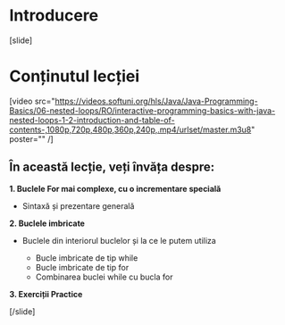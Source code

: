 # Introducere
[slide]

# Conținutul lecției

[video src="https://videos.softuni.org/hls/Java/Java-Programming-Basics/06-nested-loops/RO/interactive-programming-basics-with-java-nested-loops-1-2-introduction-and-table-of-contents-,1080p,720p,480p,360p,240p,.mp4/urlset/master.m3u8" poster="" /]

## În această lecție, veți învăța despre:

**1. Buclele For mai complexe, cu o incrementare specială**

- Sintaxă și prezentare generală

**2. Buclele imbricate**

- Buclele din interiorul buclelor și la ce le putem utiliza

  * Bucle imbricate de tip while 
  * Bucle imbricate de tip for
  * Combinarea buclei while cu bucla for

**3. Exerciții Practice**


[/slide]